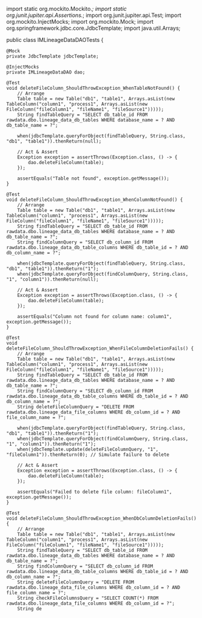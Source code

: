 import static org.mockito.Mockito.*;
import static org.junit.jupiter.api.Assertions.*;
import org.junit.jupiter.api.Test;
import org.mockito.InjectMocks;
import org.mockito.Mock;
import org.springframework.jdbc.core.JdbcTemplate;
import java.util.Arrays;

public class IMLineageDataDAOTests {

    @Mock
    private JdbcTemplate jdbcTemplate;

    @InjectMocks
    private IMLineageDataDAO dao;

    @Test
    void deleteFileColumn_ShouldThrowException_WhenTableNotFound() {
        // Arrange
        Table table = new Table("db1", "table1", Arrays.asList(new TableColumn("column1", "process1", Arrays.asList(new FileColumn("fileColumn1", "fileName1", "fileSource1")))));
        String findTableQuery = "SELECT db_table_id FROM rawdata.dbo.lineage_data_db_tables WHERE database_name = ? AND db_table_name = ?";

        when(jdbcTemplate.queryForObject(findTableQuery, String.class, "db1", "table1")).thenReturn(null);

        // Act & Assert
        Exception exception = assertThrows(Exception.class, () -> {
            dao.deleteFileColumn(table);
        });

        assertEquals("Table not found", exception.getMessage());
    }

    @Test
    void deleteFileColumn_ShouldThrowException_WhenColumnNotFound() {
        // Arrange
        Table table = new Table("db1", "table1", Arrays.asList(new TableColumn("column1", "process1", Arrays.asList(new FileColumn("fileColumn1", "fileName1", "fileSource1")))));
        String findTableQuery = "SELECT db_table_id FROM rawdata.dbo.lineage_data_db_tables WHERE database_name = ? AND db_table_name = ?";
        String findColumnQuery = "SELECT db_column_id FROM rawdata.dbo.lineage_data_db_table_columns WHERE db_table_id = ? AND db_column_name = ?";

        when(jdbcTemplate.queryForObject(findTableQuery, String.class, "db1", "table1")).thenReturn("1");
        when(jdbcTemplate.queryForObject(findColumnQuery, String.class, "1", "column1")).thenReturn(null);

        // Act & Assert
        Exception exception = assertThrows(Exception.class, () -> {
            dao.deleteFileColumn(table);
        });

        assertEquals("Column not found for column name: column1", exception.getMessage());
    }

    @Test
    void deleteFileColumn_ShouldThrowException_WhenFileColumnDeletionFails() {
        // Arrange
        Table table = new Table("db1", "table1", Arrays.asList(new TableColumn("column1", "process1", Arrays.asList(new FileColumn("fileColumn1", "fileName1", "fileSource1")))));
        String findTableQuery = "SELECT db_table_id FROM rawdata.dbo.lineage_data_db_tables WHERE database_name = ? AND db_table_name = ?";
        String findColumnQuery = "SELECT db_column_id FROM rawdata.dbo.lineage_data_db_table_columns WHERE db_table_id = ? AND db_column_name = ?";
        String deleteFileColumnQuery = "DELETE FROM rawdata.dbo.lineage_data_file_columns WHERE db_column_id = ? AND file_column_name = ?";

        when(jdbcTemplate.queryForObject(findTableQuery, String.class, "db1", "table1")).thenReturn("1");
        when(jdbcTemplate.queryForObject(findColumnQuery, String.class, "1", "column1")).thenReturn("1");
        when(jdbcTemplate.update(deleteFileColumnQuery, "1", "fileColumn1")).thenReturn(0); // Simulate failure to delete

        // Act & Assert
        Exception exception = assertThrows(Exception.class, () -> {
            dao.deleteFileColumn(table);
        });

        assertEquals("Failed to delete file column: fileColumn1", exception.getMessage());
    }

    @Test
    void deleteFileColumn_ShouldThrowException_WhenDbColumnDeletionFails() {
        // Arrange
        Table table = new Table("db1", "table1", Arrays.asList(new TableColumn("column1", "process1", Arrays.asList(new FileColumn("fileColumn1", "fileName1", "fileSource1")))));
        String findTableQuery = "SELECT db_table_id FROM rawdata.dbo.lineage_data_db_tables WHERE database_name = ? AND db_table_name = ?";
        String findColumnQuery = "SELECT db_column_id FROM rawdata.dbo.lineage_data_db_table_columns WHERE db_table_id = ? AND db_column_name = ?";
        String deleteFileColumnQuery = "DELETE FROM rawdata.dbo.lineage_data_file_columns WHERE db_column_id = ? AND file_column_name = ?";
        String checkFileColumnsQuery = "SELECT COUNT(*) FROM rawdata.dbo.lineage_data_file_columns WHERE db_column_id = ?";
        String de
